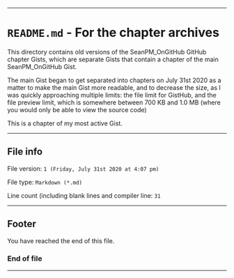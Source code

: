 
***

# `README.md` - For the chapter archives

This directory contains old versions of the SeanPM_OnGitHub GitHub chapter Gists, which are separate Gists that contain a chapter of the main SeanPM_OnGitHub Gist.

The main Gist began to get separated into chapters on July 31st 2020 as a matter to make the main Gist more readable, and to decrease the size, as I was quickly approaching multiple limits: the file limit for GistHub, and the file preview limit, which is somewhere between 700 KB and 1.0 MB (where you would only be able to view the source code)

This is a chapter of my most active Gist.

***

## File info

File version: `1 (Friday, July 31st 2020 at 4:07 pm)`

File type: `Markdown (*.md)`

Line count (including blank lines and compiler line: `31`

***

## Footer

You have reached the end of this file.

### End of file

***
